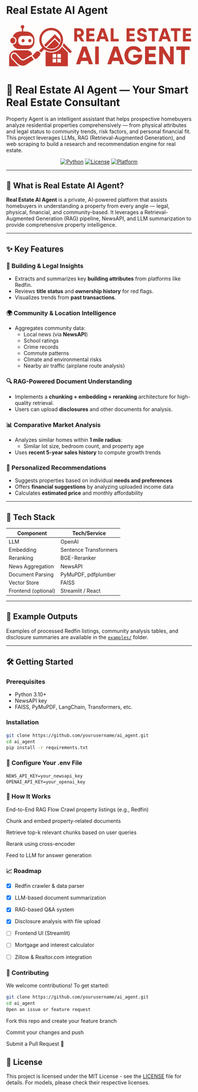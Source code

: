 # Real Estate AI Agent

<p align="center">
  <img src="./doc/resource/icon.png" alt="icon" width="800"/>
</p>

# 🏡 Real Estate AI Agent — Your Smart Real Estate Consultant
Property Agent is an intelligent assistant that helps prospective homebuyers analyze residential properties comprehensively — from physical attributes and legal status to community trends, risk factors, and personal financial fit. This project leverages LLMs, RAG (Retrieval-Augmented Generation), and web scraping to build a research and recommendation engine for real estate.

<div align="center">

[![Python](https://img.shields.io/badge/python-3.10%2B-blue?style=flat-square)](https://www.python.org/)
[![License](https://img.shields.io/badge/license-MIT-green?style=flat-square)](LICENSE)
[![Platform](https://img.shields.io/badge/platform-macOS%20%7C%20Linux%20%7C%20Windows-lightgrey?style=flat-square)](#)
</div>

---

## 🚀 What is Real Estate AI Agent?

**Real Estate AI Agent** is a private, AI-powered platform that assists homebuyers in understanding a property from every angle — legal, physical, financial, and community-based. It leverages a Retrieval-Augmented Generation (RAG) pipeline, NewsAPI, and LLM summarization to provide comprehensive property intelligence.

---

## ✨ Key Features
### 🧱 Building & Legal Insights
- Extracts and summarizes key **building attributes** from platforms like Redfin.
- Reviews **title status** and **ownership history** for red flags.
- Visualizes trends from **past transactions**.

### 🌍 Community & Location Intelligence
- Aggregates community data:
  - Local news (via **NewsAPI**)
  - School ratings
  - Crime records
  - Commute patterns
  - Climate and environmental risks
  - Nearby air traffic (airplane route analysis)

### 🔍 RAG-Powered Document Understanding
- Implements a **chunking + embedding + reranking** architecture for high-quality retrieval.
- Users can upload **disclosures** and other documents for analysis.

### 📊 Comparative Market Analysis
- Analyzes similar homes within **1 mile radius**:
  - Similar lot size, bedroom count, and property age
- Uses **recent 5-year sales history** to compute growth trends

### 🎯 Personalized Recommendations
- Suggests properties based on individual **needs and preferences**
- Offers **financial suggestions** by analyzing uploaded income data
- Calculates **estimated price** and monthly affordability

---

## 🧠 Tech Stack

| Component         | Tech/Service                      |
|------------------|-----------------------------------|
| LLM               | OpenAI                            |
| Embedding         | Sentence Transformers             |
| Reranking         | BGE-Reranker                      |
| News Aggregation  | NewsAPI                           |
| Document Parsing  | PyMuPDF, pdfplumber               |
| Vector Store      | FAISS                             |
| Frontend (optional) | Streamlit / React              |

---

## 📂 Example Outputs

Examples of processed Redfin listings, community analysis tables, and disclosure summaries are available in the [`examples/`](./examples) folder.

---

## 🛠️ Getting Started

### Prerequisites
- Python 3.10+
- NewsAPI key
- FAISS, PyMuPDF, LangChain, Transformers, etc.

### Installation

```bash
git clone https://github.com/yourusername/ai_agent.git
cd ai_agent
pip install -r requirements.txt
```

### 🔧 Configure Your .env File
```env
NEWS_API_KEY=your_newsapi_key
OPENAI_API_KEY=your_openai_key
```
### 🧪 How It Works
End-to-End RAG Flow
Crawl property listings (e.g., Redfin)

Chunk and embed property-related documents

Retrieve top-k relevant chunks based on user queries

Rerank using cross-encoder

Feed to LLM for answer generation

### 📈 Roadmap

- [x] Redfin crawler & data parser

- [x] LLM-based document summarization

- [x] RAG-based Q&A system

- [x] Disclosure analysis with file upload

- [ ] Frontend UI (Streamlit)

- [ ] Mortgage and interest calculator

- [ ] Zillow & Realtor.com integration

### 🤝 Contributing
We welcome contributions! To get started:

```bash
git clone https://github.com/yourusername/ai_agent.git
cd ai_agent
Open an issue or feature request
```
Fork this repo and create your feature branch

Commit your changes and push

Submit a Pull Request 🙌

## 📄 License

This project is licensed under the MIT License - see the [LICENSE](LICENSE) file for details. For models, please check their respective licenses.


